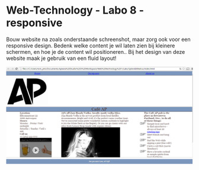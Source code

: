 # Web-Technology - Labo 8 - responsive

Bouw website na zoals onderstaande schreenshot, maar zorg ook voor een responsive design. 
Bedenk welke content je wil laten zien bij kleinere schermen, en hoe je de content
wil positioneren.. Bij het design van deze website maak je gebruik van een fluid layout!

![Aptana Studio](voorbeeld1.PNG)
![Aptana Studio Template](voorbeeld2.PNG)














